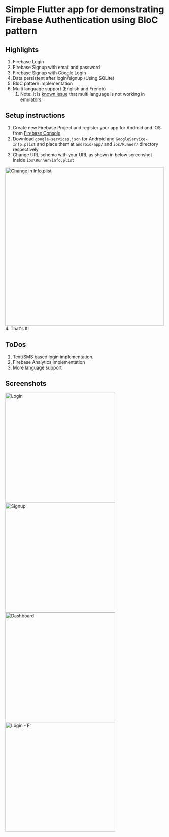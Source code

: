 # Simple Flutter app for demonstrating Firebase Authentication using BloC pattern 

## Highlights

1. Firebase Login
2. Firebase Signup with email and password
3. Firebase Signup with Google Login
4. Data persistent after login/signup (Using SQLite) 
5. BloC pattern implementation
6. Multi language support (English and French)
   1. Note: It is [known issue](https://github.com/flutter/flutter/issues/14128) that multi language is not working in emulators.

## Setup instructions
1. Create new Firebase Project and register your app for Android and iOS from [Firebase Console](https://console.firebase.google.com).
2. Download `google-services.json` for Android and `GoogleService-Info.plist` and place them at `android/app/` and `ios/Runner/` directory respectively
3. Change URL schema with your URL as shown in below screenshot inside `ios\Runner\info.plist`
 <img src="/screenshots/plist_change.png" width="500" alt="Change in Info.plist"/> 
4. That's It!

## ToDos
1. Text/SMS based login implementation.
2. Firebase Analytics implementation
3. More language support

## Screenshots
<img src="/screenshots/login.png" width="346" alt="Login"/> 
<img src="/screenshots/signup.png" width="346" alt="Signup"/>
<img src="/screenshots/dashboard.png" width="346" alt="Dashboard"/>
<img src="/screenshots/login_fr.png" width="346" alt="Login - Fr"/>